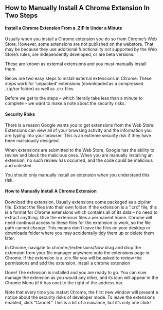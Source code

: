 ## How to Manually Install A Chrome Extension In Two Steps
#### Install a Chrome Extension From a .ZIP In Under a Minute
Usually when you install a Chrome extension you do so from Chrome’s Web Store. However, some extensions are not published on the webstore. That may be because they use additional functionality not supported by the Web Store’s rules, are independently developed, or are beta versions.

These are known as external extensions and you must manually install them.

Below are two easy steps to install external extensions in Chrome. These steps work for ‘unpacked’ extensions (downloaded as a compressed .zip/rar folder) as well as .crx files.

Before we get to the steps – which literally take less than a minute to complete – we want to make a note about the security risks.

#### Security Risks
There is a reason Google wants you to get extensions from the Web Store: Extensions can view all of your browsing activity and the information you are typing into your browser. This is an extreme security risk if they have been maliciously designed.

When extensions are submitted to the Web Store, Google has the ability to review and block the malicious ones. When you are manually installing an extension, no such review has occurred, and the code could be malicious and untested.

You should only manually install an extension when you understand this risk.


#### How to Manually Install A Chrome Extension
Download the extension. Usually extensions come packaged as a zip/rar file. Extract the files into their own folder. If the extension is a “.crx” file, this is a format for Chrome extensions which contains all of its data – no need to extract anything.
Give the extension files a permanent home. Chrome will need continual access to these files for the extension to work, so the file path cannot change. This means don’t leave the files on your desktop or downloads folder where you may accidentally tidy them up or delete them later.

In Chrome, navigate to chrome://extensions/Now drag and drop the extension from your file manager anywhere onto the extensions page in Chrome. If the extension is a .crx file you will be asked to review the permissions and add the extension.
install a chrome extension

Done! The extension is installed and you are ready to go. You can now manage the extension as you would any other, and its icon will appear in the Chrome Menu (if it has one) to the right of the address bar.

Note that every time you restart Chrome, the first new window will present a notice about the security risks of developer mode. To leave the extensions enabled, click “Cancel.” This is a bit of a nuisance, but it’s only one click!

